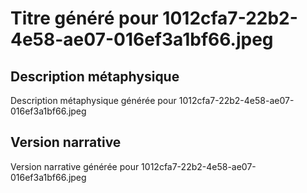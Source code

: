 # Titre généré pour 1012cfa7-22b2-4e58-ae07-016ef3a1bf66.jpeg

## Description métaphysique
Description métaphysique générée pour 1012cfa7-22b2-4e58-ae07-016ef3a1bf66.jpeg

## Version narrative
Version narrative générée pour 1012cfa7-22b2-4e58-ae07-016ef3a1bf66.jpeg
